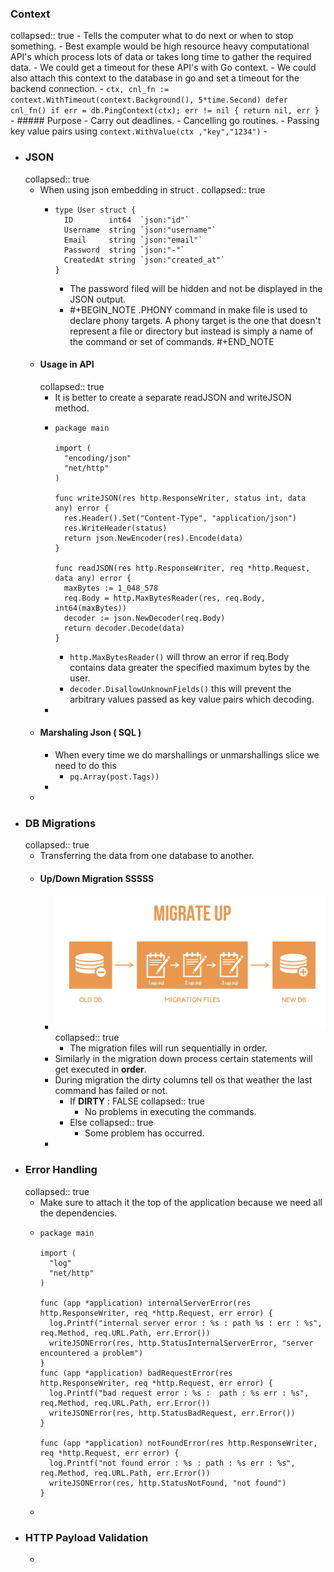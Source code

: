 ### Context
collapsed:: true
	- Tells the computer what to do next or when to stop something.
	- Best example would be high resource heavy computational API's which process lots of data or takes long time to gather the required data.
		- We could get a timeout for these API's with Go context.
	- We could also attach this context to the database in go and set a timeout for the  backend connection.
	- ```
	  	ctx, cnl_fn := context.WithTimeout(context.Background(), 5*time.Second)
	      defer cnl_fn()
	  	if err = db.PingContext(ctx); err != nil {
	  		return nil, err
	  	}
	  ```
	- ##### Purpose
		- Carry out deadlines.
		- Cancelling go routines.
		- Passing key value pairs using `context.WithValue(ctx ,"key","1234")`
		-
- ### JSON
  collapsed:: true
	- When using json embedding in struct .
	  collapsed:: true
		- ```
		  type User struct {
		  	ID        int64  `json:"id"`
		  	Username  string `json:"username"`
		  	Email     string `json:"email"`
		  	Password  string `json:"-"`
		  	CreatedAt string `json:"created_at"`
		  }
		  ```
			- The password filed will be hidden and not be displayed in the JSON output.
			- #+BEGIN_NOTE
			  .PHONY command in make file is used to declare phony targets. A phony target is the one that doesn't represent a file or directory but instead is simply a name of the command or set of commands.
			  #+END_NOTE
	- #### Usage in API
	  collapsed:: true
		- It is better to create a separate readJSON and writeJSON method.
		- ```
		  package main
		  
		  import (
		  	"encoding/json"
		  	"net/http"
		  )
		  
		  func writeJSON(res http.ResponseWriter, status int, data any) error {
		  	res.Header().Set("Content-Type", "application/json")
		  	res.WriteHeader(status)
		  	return json.NewEncoder(res).Encode(data)
		  }
		  
		  func readJSON(res http.ResponseWriter, req *http.Request, data any) error {
		  	maxBytes := 1_048_578
		  	req.Body = http.MaxBytesReader(res, req.Body, int64(maxBytes))
		  	decoder := json.NewDecoder(req.Body)
		  	return decoder.Decode(data)
		  }
		  ```
			- `http.MaxBytesReader()` will throw an error if req.Body contains data greater the specified maximum bytes by the user.
			- `decoder.DisallowUnknownFields()` this will prevent the arbitrary values passed as key value pairs which decoding.
		-
	- #### Marshaling Json ( SQL )
		- When every time we do marshallings or unmarshallings slice we need to do this
			- `pq.Array(post.Tags))`
		-
	-
- ### DB Migrations
  collapsed:: true
	- Transferring the data from one database to another.
	- #### Up/Down Migration   SSSSS
		- ![image.png](../assets/image_1731493867599_0.png)
		  collapsed:: true
			- The migration files will run sequentially in order.
		- Similarly in the migration down process certain statements will get executed in **order**.
		- During migration the dirty columns tell os that weather the last command has failed or not.
			- If **DIRTY** : FALSE
			  collapsed:: true
				- No problems in executing the commands.
			- Else
			  collapsed:: true
				- Some problem has occurred.
		-
- ### Error Handling
  collapsed:: true
	- Make sure to attach it the top of the application because we need all the dependencies.
	- ```
	  package main
	  
	  import (
	  	"log"
	  	"net/http"
	  )
	  
	  func (app *application) internalServerError(res http.ResponseWriter, req *http.Request, err error) {
	  	log.Printf("internal server error : %s : path %s : err : %s", req.Method, req.URL.Path, err.Error())
	  	writeJSONError(res, http.StatusInternalServerError, "server encountered a problem")
	  }
	  func (app *application) badRequestError(res http.ResponseWriter, req *http.Request, err error) {
	  	log.Printf("bad request error : %s :  path : %s err : %s", req.Method, req.URL.Path, err.Error())
	  	writeJSONError(res, http.StatusBadRequest, err.Error())
	  }
	  
	  func (app *application) notFoundError(res http.ResponseWriter, req *http.Request, err error) {
	  	log.Printf("not found error : %s : path : %s err : %s", req.Method, req.URL.Path, err.Error())
	  	writeJSONError(res, http.StatusNotFound, "not found")
	  }
	  
	  ```
	-
- ### HTTP Payload Validation
	-